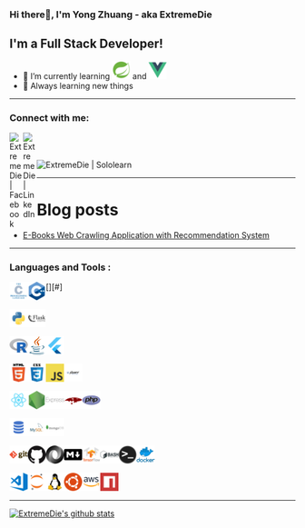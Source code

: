 ### Hi there👋, I'm Yong Zhuang - aka ExtremeDie

## I'm a Full Stack Developer!

-   🔭 I’m currently learning <img alt="Spring Boot" title="Spring Boot" width="32px" src="https://raw.githubusercontent.com/github/explore/80688e429a7d4ef2fca1e82350fe8e3517d3494d/topics/spring-boot/spring-boot.png" /> and
    <img alt="Vue.js" title="Vue.js" width="32px" src="https://raw.githubusercontent.com/github/explore/80688e429a7d4ef2fca1e82350fe8e3517d3494d/topics/vue/vue.png" />
-   🌱 Always learning new things

---

### Connect with me:

[<img align="left" alt="ExtremeDie | Facebook" width="24px" src="https://cdn.jsdelivr.net/npm/simple-icons@v3/icons/facebook.svg" />][facebook] [<img align="left" alt="ExtremeDie | LinkedIn" width="24px" src="https://cdn.jsdelivr.net/npm/simple-icons@v3/icons/linkedin.svg" />][linkedin]

<br />
<br />

[<img align="left" alt="ExtremeDie | Sololearn" height="24px" src="https://camo.githubusercontent.com/89c068c5b008aa0958311b6842c96031002cb39f/68747470733a2f2f692e696d6775722e636f6d2f37474c4e52516e2e706e67" />][sololearn]

<br />

---

# Blog posts

<!-- BLOG-POST-LIST:START -->
- [E-Books Web Crawling Application with Recommendation System](https://dev.to/extremedie/e-books-web-crawling-application-with-recommendation-system-55ah)
<!-- BLOG-POST-LIST:END -->

---

### Languages and Tools :

<img align="left" alt="C" title="C" width="32px" src="https://raw.githubusercontent.com/github/explore/80688e429a7d4ef2fca1e82350fe8e3517d3494d/topics/c/c.png" />
[<img align="left" alt="C++" title="C++" width="32px" src="https://raw.githubusercontent.com/github/explore/80688e429a7d4ef2fca1e82350fe8e3517d3494d/topics/cpp/cpp.png" />][#]

<br />
<br />

[<img align="left" alt="Python" title="Python" width="32px" src="https://raw.githubusercontent.com/github/explore/80688e429a7d4ef2fca1e82350fe8e3517d3494d/topics/python/python.png" />][#]
[<img align="left" alt="Flask" title="Flask" width="32px" src="https://raw.githubusercontent.com/github/explore/80688e429a7d4ef2fca1e82350fe8e3517d3494d/topics/flask/flask.png" />][#]

<br />
<br />

[<img align="left" alt="R" title="R" width="32px" src="https://raw.githubusercontent.com/github/explore/80688e429a7d4ef2fca1e82350fe8e3517d3494d/topics/r/r.png" />][#]
[<img align="left" alt="Java" title="Java" width="32px" src="https://raw.githubusercontent.com/github/explore/80688e429a7d4ef2fca1e82350fe8e3517d3494d/topics/java/java.png" />][#]
[<img align="left" alt="Flutter" title="Flutter" width="32px" src="https://raw.githubusercontent.com/github/explore/80688e429a7d4ef2fca1e82350fe8e3517d3494d/topics/flutter/flutter.png" />][#]

<br />
<br />

[<img align="left" alt="HTML5" title="HTML5" width="32px" src="https://raw.githubusercontent.com/github/explore/80688e429a7d4ef2fca1e82350fe8e3517d3494d/topics/html/html.png" />][#]
[<img align="left" alt="CSS3" title="CSS3" width="32px" src="https://raw.githubusercontent.com/github/explore/80688e429a7d4ef2fca1e82350fe8e3517d3494d/topics/css/css.png" />][#]
[<img align="left" alt="JavaScript" title="JavaScript" width="32px" src="https://raw.githubusercontent.com/github/explore/80688e429a7d4ef2fca1e82350fe8e3517d3494d/topics/javascript/javascript.png" />][#]
[<img align="left" alt="jQuery" title="jQuery" width="32px" src="https://raw.githubusercontent.com/github/explore/80688e429a7d4ef2fca1e82350fe8e3517d3494d/topics/jquery/jquery.png" />][#]

<br />
<br />

[<img align="left" alt="React.js" title="React.js" width="32px" src="https://raw.githubusercontent.com/github/explore/80688e429a7d4ef2fca1e82350fe8e3517d3494d/topics/react/react.png" />][#]
[<img align="left" alt="Node.js" title="Node.js" width="32px" src="https://raw.githubusercontent.com/github/explore/80688e429a7d4ef2fca1e82350fe8e3517d3494d/topics/nodejs/nodejs.png" />][#]
[<img align="left" alt="Express" title="Express" width="32px" src="https://raw.githubusercontent.com/github/explore/80688e429a7d4ef2fca1e82350fe8e3517d3494d/topics/express/express.png" />][#]
[<img align="left" alt="Mongoose" title="Mongoose" width="32px" src="https://raw.githubusercontent.com/github/explore/80688e429a7d4ef2fca1e82350fe8e3517d3494d/topics/mongoose/mongoose.png" />][#]
[<img align="left" alt="PHP" title="PHP" width="32px" src="https://raw.githubusercontent.com/github/explore/80688e429a7d4ef2fca1e82350fe8e3517d3494d/topics/php/php.png" />][#]

<br />
<br />

[<img align="left" alt="SQL" title="SQL" width="32px" src="https://raw.githubusercontent.com/github/explore/80688e429a7d4ef2fca1e82350fe8e3517d3494d/topics/sql/sql.png" />][#]
[<img align="left" alt="MySQL" title="MySQL" width="32px" src="https://raw.githubusercontent.com/github/explore/80688e429a7d4ef2fca1e82350fe8e3517d3494d/topics/mysql/mysql.png" />][#]
[<img align="left" alt="MongoDB" title="MongoDB" width="32px" src="https://raw.githubusercontent.com/github/explore/80688e429a7d4ef2fca1e82350fe8e3517d3494d/topics/mongodb/mongodb.png" />][#]

<br />
<br />

[<img align="left" alt="Git" title="Git" width="32px" src="https://raw.githubusercontent.com/github/explore/80688e429a7d4ef2fca1e82350fe8e3517d3494d/topics/git/git.png" />][#]
[<img align="left" alt="GitHub" title="GitHub" width="32px" src="https://raw.githubusercontent.com/github/explore/78df643247d429f6cc873026c0622819ad797942/topics/github/github.png" />][#]
[<img align="left" alt="JSON" title="JSON" width="32px" src="https://raw.githubusercontent.com/github/explore/80688e429a7d4ef2fca1e82350fe8e3517d3494d/topics/json/json.png" />][#]
[<img align="left" alt="Markdown" title="Markdown" width="32px" src="https://raw.githubusercontent.com/github/explore/80688e429a7d4ef2fca1e82350fe8e3517d3494d/topics/markdown/markdown.png" />][#]
[<img align="left" alt="Tensorflow" title="Tensorflow" width="32px" src="https://raw.githubusercontent.com/github/explore/80688e429a7d4ef2fca1e82350fe8e3517d3494d/topics/tensorflow/tensorflow.png" />][#]
[<img align="left" alt="Bash" title="Bash" width="32px" src="https://raw.githubusercontent.com/github/explore/80688e429a7d4ef2fca1e82350fe8e3517d3494d/topics/bash/bash.png" />][#]
[<img align="left" alt="Terminal" title="Terminal" width="32px" src="https://raw.githubusercontent.com/github/explore/80688e429a7d4ef2fca1e82350fe8e3517d3494d/topics/terminal/terminal.png" />][#]
[<img align="left" alt="Docker" title="Docker" width="32px" src="https://raw.githubusercontent.com/github/explore/80688e429a7d4ef2fca1e82350fe8e3517d3494d/topics/docker/docker.png" />][#]

<br />
<br />

[<img align="left" alt="Visual Studio Code" title="Visual Studio Code" width="32px" src="https://raw.githubusercontent.com/github/explore/80688e429a7d4ef2fca1e82350fe8e3517d3494d/topics/visual-studio-code/visual-studio-code.png" />][#]
[<img align="left" alt="Jupyter Notebook" title="Jupyter Notebook" width="32px" src="https://raw.githubusercontent.com/github/explore/80688e429a7d4ef2fca1e82350fe8e3517d3494d/topics/jupyter-notebook/jupyter-notebook.png" />][#]
[<img align="left" alt="Linux" title="Linux" width="32px" src="https://raw.githubusercontent.com/github/explore/80688e429a7d4ef2fca1e82350fe8e3517d3494d/topics/linux/linux.png" />][#]
[<img align="left" alt="Ubuntu" title="Ubuntu" width="32px" src="https://raw.githubusercontent.com/github/explore/80688e429a7d4ef2fca1e82350fe8e3517d3494d/topics/ubuntu/ubuntu.png" />][#]
[<img align="left" alt="AWS" title="AWS" width="32px" src="https://raw.githubusercontent.com/github/explore/80688e429a7d4ef2fca1e82350fe8e3517d3494d/topics/aws/aws.png" />][#]
[<img align="left" alt="npm" title="npm" width="32px" src="https://raw.githubusercontent.com/github/explore/80688e429a7d4ef2fca1e82350fe8e3517d3494d/topics/npm/npm.png" />][#]

<br />
<br />

---

[![ExtremeDie's github stats](https://github-readme-stats.vercel.app/api?username=ExtremeDie&show_icons=true&count_private=true&theme=shades-of-purple)](https://github.com/ExtremeDie/#ExtremeDies-github-stats)

[facebook]: https://facebook.com/KoayYongZhuang
[linkedin]: https://linkedin.com/in/koayyongzhuang
[sololearn]: https://sololearn.com/Profile/3324702
[#]: #
